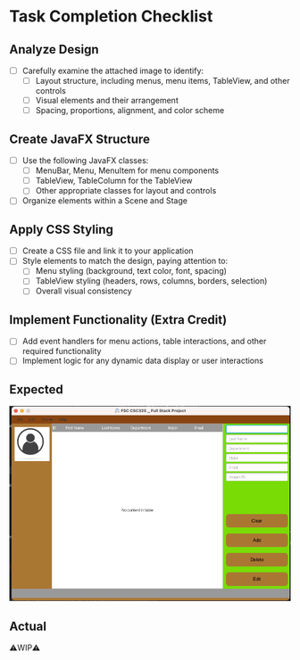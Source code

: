 # Task Completion Checklist

## Analyze Design

- [ ] Carefully examine the attached image to identify:
    - [ ] Layout structure, including menus, menu items, TableView, and other controls
    - [ ] Visual elements and their arrangement
    - [ ] Spacing, proportions, alignment, and color scheme

## Create JavaFX Structure

- [ ] Use the following JavaFX classes:
    - [ ] MenuBar, Menu, MenuItem for menu components
    - [ ] TableView, TableColumn for the TableView
    - [ ] Other appropriate classes for layout and controls
- [ ] Organize elements within a Scene and Stage

## Apply CSS Styling

- [ ] Create a CSS file and link it to your application
- [ ] Style elements to match the design, paying attention to:
    - [ ] Menu styling (background, text color, font, spacing)
    - [ ] TableView styling (headers, rows, columns, borders, selection)
    - [ ] Overall visual consistency

## Implement Functionality (Extra Credit)

- [ ] Add event handlers for menu actions, table interactions, and other required functionality
- [ ] Implement logic for any dynamic data display or user interactions

## Expected

![expected_wireframe](.github/expected_wireframe.png)

## Actual

⚠️WIP⚠️
